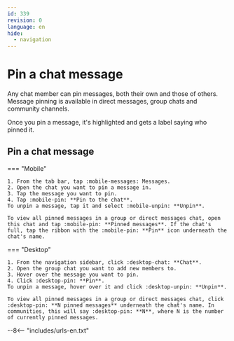 ```yaml
---
id: 339
revision: 0
language: en
hide:
  - navigation
---
```


# Pin a chat message

Any chat member can pin messages, both their own and those of others. Message pinning is available in direct messages, group chats and community channels.

Once you pin a message, it's highlighted and gets a label saying who pinned it.

## Pin a chat message

=== "Mobile"

    1. From the tab bar, tap :mobile-messages: Messages.
    2. Open the chat you want to pin a message in.
    3. Tap the message you want to pin.
    4. Tap :mobile-pin: **Pin to the chat**.
    To unpin a message, tap it and select :mobile-unpin: **Unpin**.
    
    To view all pinned messages in a group or direct messages chat, open this chat and tap :mobile-pin: **Pinned messages**. If the chat's full, tap the ribbon with the :mobile-pin: **Pin** icon underneath the chat's name.

=== "Desktop"

    1. From the navigation sidebar, click :desktop-chat: **Chat**.
    2. Open the group chat you want to add new members to.
    3. Hover over the message you want to pin.
    4. Click :desktop-pin: **Pin**.
    To unpin a message, hover over it and click :desktop-unpin: **Unpin**.
    
    To view all pinned messages in a group or direct messages chat, click :desktop-pin: **N pinned messages** underneath the chat's name. In communities, this will say :desktop-pin: **N**, where N is the number of currently pinned messages.

--8<-- "includes/urls-en.txt"
